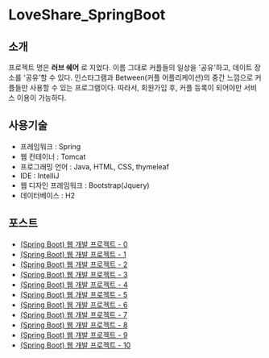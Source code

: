 # LoveShare_SpringBoot

## 소개

프로젝트 명은 **러브 쉐어** 로 지었다. 이름 그대로 커플들의 일상을 '공유'하고, 데이트 장소를 '공유'할 수 있다. 인스타그램과 Between(커플 어플리케이션)의 중간 느낌으로 커플들만 사용할 수 있는 프로그램이다. 따라서, 회원가입 후, 커플 등록이 되어야만 서비스 이용이 가능하다. 

## 사용기술
 
* 프레임워크 : Spring
* 웹 컨테이너 : Tomcat 
* 프로그래밍 언어 : Java, HTML, CSS, thymeleaf
* IDE : IntelliJ
* 웹 디자인 프레임워크 : Bootstrap(Jquery)
* 데이터베이스 : H2

## 포스트

* [(Spring Boot) 웹 개발 프로젝트 - 0](https://eogus0512.github.io/project/2023/02/01/(Spring-Boot)-%EC%9B%B9-%EA%B0%9C%EB%B0%9C-%ED%94%84%EB%A1%9C%EC%A0%9D%ED%8A%B8-0.html)
* [(Spring Boot) 웹 개발 프로젝트 - 1](https://eogus0512.github.io/project/2023/02/01/(Spring-Boot)-%EC%9B%B9-%EA%B0%9C%EB%B0%9C-%ED%94%84%EB%A1%9C%EC%A0%9D%ED%8A%B8-1.html)
* [(Spring Boot) 웹 개발 프로젝트 - 2](https://eogus0512.github.io/project/2023/02/01/(Spring-Boot)-%EC%9B%B9-%EA%B0%9C%EB%B0%9C-%ED%94%84%EB%A1%9C%EC%A0%9D%ED%8A%B8-1.html)
* [(Spring Boot) 웹 개발 프로젝트 - 3](https://eogus0512.github.io/project/2023/02/14/(Spring-Boot)-%EC%9B%B9-%EA%B0%9C%EB%B0%9C-%ED%94%84%EB%A1%9C%EC%A0%9D%ED%8A%B8-3.html)
* [(Spring Boot) 웹 개발 프로젝트 - 4](https://eogus0512.github.io/project/2023/02/15/(Spring-Boot)-%EC%9B%B9-%EA%B0%9C%EB%B0%9C-%ED%94%84%EB%A1%9C%EC%A0%9D%ED%8A%B8-4.html)
* [(Spring Boot) 웹 개발 프로젝트 - 5](https://eogus0512.github.io/project/2023/02/19/(Spring-Boot)-%EC%9B%B9-%EA%B0%9C%EB%B0%9C-%ED%94%84%EB%A1%9C%EC%A0%9D%ED%8A%B8-5.html)
* [(Spring Boot) 웹 개발 프로젝트 - 6](https://eogus0512.github.io/project/2023/02/21/(Spring-Boot)-%EC%9B%B9-%EA%B0%9C%EB%B0%9C-%ED%94%84%EB%A1%9C%EC%A0%9D%ED%8A%B8-6.html)
* [(Spring Boot) 웹 개발 프로젝트 - 7](https://eogus0512.github.io/project/2023/02/27/(Spring-Boot)-%EC%9B%B9-%EA%B0%9C%EB%B0%9C-%ED%94%84%EB%A1%9C%EC%A0%9D%ED%8A%B8-7.html)
* [(Spring Boot) 웹 개발 프로젝트 - 8](https://eogus0512.github.io/project/2023/03/24/(Spring-Boot)-%EC%9B%B9-%EA%B0%9C%EB%B0%9C-%ED%94%84%EB%A1%9C%EC%A0%9D%ED%8A%B8-8.html)
* [(Spring Boot) 웹 개발 프로젝트 - 9](https://eogus0512.github.io/project/2023/04/01/(Spring-Boot)-%EC%9B%B9-%EA%B0%9C%EB%B0%9C-%ED%94%84%EB%A1%9C%EC%A0%9D%ED%8A%B8-9.html)
* [(Spring Boot) 웹 개발 프로젝트 - 10](https://eogus0512.github.io/2023/05/14/(Spring-Boot)-%EC%9B%B9-%EA%B0%9C%EB%B0%9C-%ED%94%84%EB%A1%9C%EC%A0%9D%ED%8A%B8-10.html)
